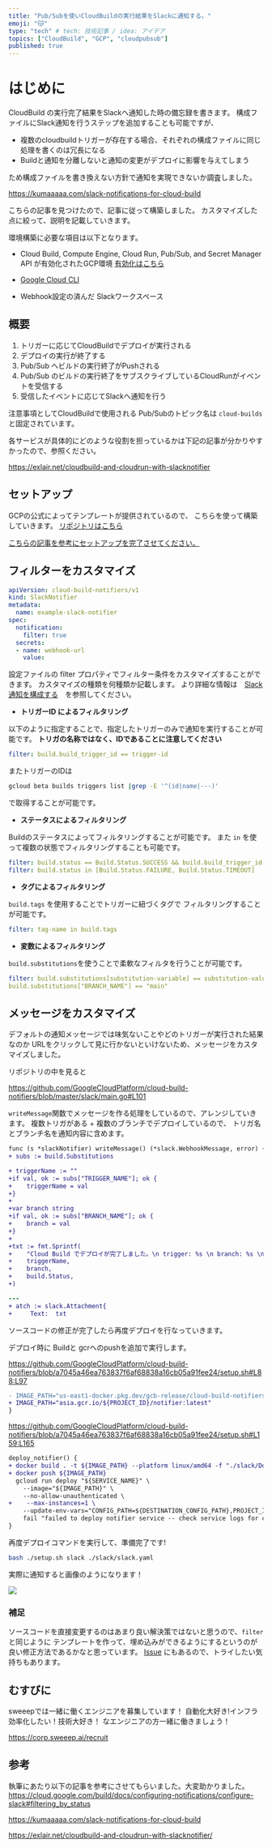 ```yaml
---
title: "Pub/Subを使いCloudBuildの実行結果をSlackに通知する。"
emoji: "😽"
type: "tech" # tech: 技術記事 / idea: アイデア
topics: ["CloudBuild", "GCP", "cloudpubsub"]
published: true
---
```


# はじめに

CloudBuild の実行完了結果をSlackへ通知した時の備忘録を書きます。
構成ファイルにSlack通知を行うステップを追加することも可能ですが、

* 複数のcloudbuildトリガーが存在する場合、それぞれの構成ファイルに同じ処理を書くのは冗長になる
* Buildと通知を分離しないと通知の変更がデプロイに影響を与えてしまう

ため構成ファイルを書き換えない方針で通知を実現できないか調査しました。

https://kumaaaaa.com/slack-notifications-for-cloud-build

こちらの記事を見つけたので、記事に従って構築しました。
カスタマイズした点に絞って、説明を記載していきます。

環境構築に必要な項目は以下となります。

* Cloud Build, Compute Engine, Cloud Run, Pub/Sub, and Secret Manager API が有効化されたGCP環境
    [有効化はこちら](https://console.cloud.google.com/flows/enableapi?apiid=cloudbuild.googleapis.com,compute.googleapis.com,run.googleapis.com,pubsub.googleapis.com,secretmanager.googleapis.com&redirect=https://cloud.google.com/build/docs/configuring-notifications/configure-slack&_ga=2.38096868.618912976.1657631679-751121569.1646462434&_gac=1.151042379.1656933528.Cj0KCQjwn4qWBhCvARIsAFNAMigtCkzrpha4kEt_frm_DYrN19yVPc9n0wd3j9b-zZOTMKCnTVgFgxEaAuxKEALw_wcB)

* [Google Cloud CLI](https://cloud.google.com/sdk)
* Webhook設定の済んだ Slackワークスペース

## 概要

1. トリガーに応じてCloudBuildでデプロイが実行される
1. デプロイの実行が終了する
1. Pub/Sub へビルドの実行終了がPushされる
1. Pub/Sub のビルドの実行終了をサブスクライブしているCloudRunがイベントを受信する
1. 受信したイベントに応じてSlackへ通知を行う

注意事項としてCloudBuildで使用される Pub/Subのトピック名は `cloud-builds` と固定されています。

各サービスが具体的にどのような役割を担っているかは下記の記事が分かりやすかったので、参照ください。

https://exlair.net/cloudbuild-and-cloudrun-with-slacknotifier

## セットアップ

GCPの公式によってテンプレートが提供されているので、
こちらを使って構築していきます。
[リポジトリはこちら](https://github.com/GoogleCloudPlatform/cloud-build-notifiers)

[こちらの記事を参考にセットアップを完了させてください。](https://kumaaaaa.com/slack-notifications-for-cloud-build/)

## フィルターをカスタマイズ

```yaml cloudbuild-notifiers/slack/slack.yaml
apiVersion: cloud-build-notifiers/v1
kind: SlackNotifier
metadata:
  name: example-slack-notifier
spec:
  notification:
    filter: true
  secrets:
  - name: webhook-url
    value:
```

設定ファイルの filter プロパティでフィルター条件をカスタマイズすることができます。
カスタマイズの種類を何種類か記載します。
より詳細な情報は　[Slack 通知を構成する](https://cloud.google.com/build/docs/configuring-notifications/configure-slack#filtering_by_trigger_id)　を参照してください。

* **トリガーID によるフィルタリング**

以下のように指定することで、指定したトリガーのみで通知を実行することが可能です。
**トリガの名称ではなく、IDであることに注意してください**

```yaml
filter: build.build_trigger_id == trigger-id
```

またトリガーのIDは

```sh
gcloud beta builds triggers list |grep -E '^(id|name|---)'
```

で取得することが可能です。

* **ステータスによるフィルタリング**

Buildのステータスによってフィルタリングすることが可能です。
また `in` を使って複数の状態でフィルタリングすることも可能です。

```yaml
filter: build.status == Build.Status.SUCCESS && build.build_trigger_id == trigger-id
filter: build.status in [Build.Status.FAILURE, Build.Status.TIMEOUT]
```

* **タグによるフィルタリング**

`build.tags` を使用することでトリガーに紐づくタグで
フィルタリングすることが可能です。

```yaml
filter: tag-name in build.tags
```

* **変数によるフィルタリング**

`build.substitutions`を使うことで柔軟なフィルタを行うことが可能です。

```yaml
filter: build.substitutions[substitution-variable] == substitution-value
build.substitutions["BRANCH_NAME"] == "main"
```

## メッセージをカスタマイズ

デフォルトの通知メッセージでは味気ないことやどのトリガーが実行された結果なのか
URLをクリックして見に行かないといけないため、メッセージをカスタマイズしました。

リポジトリの中を見ると

https://github.com/GoogleCloudPlatform/cloud-build-notifiers/blob/master/slack/main.go#L101

`writeMessage`関数でメッセージを作る処理をしているので、アレンジしていきます。
複数トリガがある + 複数のブランチでデプロイしているので、
トリガ名とブランチ名を通知内容に含めます。

```diff go
func (s *slackNotifier) writeMessage() (*slack.WebhookMessage, error) {
+ subs := build.Substitutions

+ triggerName := ""
+if val, ok := subs["TRIGGER_NAME"]; ok {
+    triggerName = val
+}
+
+var branch string
+if val, ok := subs["BRANCH_NAME"]; ok {
+    branch = val
+}
+
+txt := fmt.Sprintf(
+    "Cloud Build でデプロイが完了しました。\n trigger: %s \n branch: %s \n status: +%s",
+    triggerName,
+    branch,
+    build.Status,
+)

---
+ atch := slack.Attachment{
+     Text:  txt
```

ソースコードの修正が完了したら再度デプロイを行なっていきます。

デプロイ時に Buildと gcrへのpushを追加で実行します。

https://github.com/GoogleCloudPlatform/cloud-build-notifiers/blob/a7045a46ea763837f6af68838a16cb05a91fee24/setup.sh#L88:L97

```diff yaml
- IMAGE_PATH="us-east1-docker.pkg.dev/gcb-release/cloud-build-notifiers/${NOTIFIER_TYPE}:latest"
+ IMAGE_PATH="asia.gcr.io/${PROJECT_ID}/notifier:latest"
}
```

https://github.com/GoogleCloudPlatform/cloud-build-notifiers/blob/a7045a46ea763837f6af68838a16cb05a91fee24/setup.sh#L159:L165

```diff yaml
deploy_notifier() {
+ docker build . -t ${IMAGE_PATH} --platform linux/amd64 -f "./slack/Dockerfile"
+ docker push ${IMAGE_PATH}
  gcloud run deploy "${SERVICE_NAME}" \
    --image="${IMAGE_PATH}" \
    --no-allow-unauthenticated \
+    --max-instances=1 \
    --update-env-vars="CONFIG_PATH=${DESTINATION_CONFIG_PATH},PROJECT_ID=${PROJECT_ID}" ||
    fail "failed to deploy notifier service -- check service logs for configuration error"
}
```

再度デプロイコマンドを実行して、準備完了です!

```sh
bash ./setup.sh slack ./slack/slack.yaml
```

実際に通知すると画像のようになります！

![](/images/04e9d7d8062a36/acbvava04.png)

### 補足

ソースコードを直接変更するのはあまり良い解決策ではないと思うので、`filter`と同じように
テンプレートを作って、埋め込みができるようにするというのが良い修正方法であるかなと思っています。
[Issue](https://github.com/GoogleCloudPlatform/cloud-build-notifiers/issues/32) にもあるので、トライしたい気持ちもあります。

## むすびに

sweeepでは一緒に働くエンジニアを募集しています！
自動化大好き!インフラ効率化したい！技術大好き！
なエンジニアの方一緒に働きましょう！

https://corp.sweeep.ai/recruit


## 参考
執筆にあたり以下の記事を参考にさせてもらいました。大変助かりました。
https://cloud.google.com/build/docs/configuring-notifications/configure-slack#filtering_by_status

https://kumaaaaa.com/slack-notifications-for-cloud-build

https://exlair.net/cloudbuild-and-cloudrun-with-slacknotifier/
